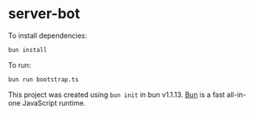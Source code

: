 # server-bot

To install dependencies:

```bash
bun install
```

To run:

```bash
bun run bootstrap.ts
```

This project was created using `bun init` in bun v1.1.13. [Bun](https://bun.sh) is a fast all-in-one JavaScript runtime.
